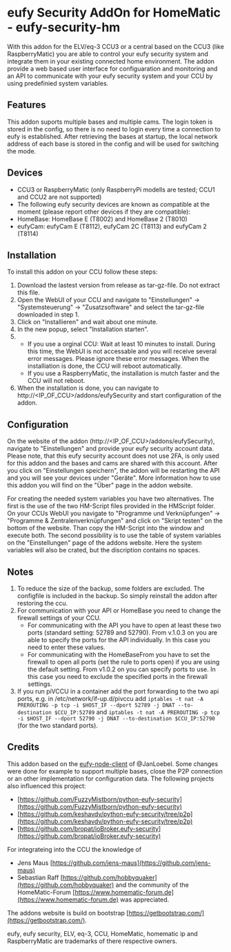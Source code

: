 # eufy Security AddOn for HomeMatic - eufy-security-hm
With this addon for the ELV/eq-3 CCU3 or a central based on the CCU3 (like RaspberryMatic) you are able to control your eufy security system and integrate them in your existing connected home environment. The addon provide a web based user interface for configuaration and monitoring and an API to communicate with your eufy security system and your CCU by using predefinied system variables.

## Features
This addon suports multiple bases and multiple cams. The login token is stored in the config, so there is no need to login every time a connection to eufy is established. After retrieving the bases at startup, the local network address of each base is stored in the config and will be used for switching the mode.

## Devices
* CCU3 or RaspberryMatic (only RaspberryPi modells are tested; CCU1 and CCU2 are not supported)
* The following eufy security devices are known as compatible at the moment (please report other devices if they are compatible):
 * HomeBase: HomeBase E (T8002) and HomeBase 2 (T8010)
 * eufyCam: eufyCam E (T8112), eufyCam 2C (T8113) and eufyCam 2 (T8114)

## Installation
To install this addon on your CCU follow these steps:
1. Download the lastest version from release as tar-gz-file. Do not extract this file.
2. Open the WebUI of your CCU and navigate to "Einstellungen" -> "Systemsteuerung" -> "Zusatzsoftware" and select the tar-gz-file downloaded in step 1.
3. Click on "Installieren" and wait about one minute.
4. In the new popup, select "Installation starten".
5. - If you use a orginal CCU: Wait at least 10 minutes to install. During this time, the WebUI is not accessable and you will receive several error messages. Please ignore these error messages. When the installiation is done, the CCU will reboot automatically.
   - If you use a RaspberryMatic, the installation is mutch faster and the CCU will not reboot.
6. When the installation is done, you can navigate to http://<IP_OF_CCU>/addons/eufySecurity and start configuration of the addon.

## Configuration
On the website of the addon (http://<IP_OF_CCU>/addons/eufySecurity), navigate to "Einstellungen" and provide your eufy security account data. Please note, that this eufy security account does not use 2FA, is only used for this addon and the bases and cams are shared with this account. After you click on "Einstellungen speichern", the addon will be restarting the API and you will see your devices under "Geräte". More information how to use this addon you will find on the "Über" page in the addon website.

For creating the needed system variables you have two alternatives.
The first is the use of the two HM-Script files provided in the HMScript folder. On your CCUs WebUI you navigate to "Programme und Verknüpfungen" -> "Programme & Zentralenverknüpfungen" and click on "Skript testen" on the bottom of the website. Than copy the HM-Script into the window and execute both.
The second possibility is to use the table of system variables on the "Einstellungen" page of the addons website. Here the system variables will also be crated, but the discription contains no spaces.

## Notes
1. To reduce the size of the backup, some folders are excluded. The configfile is included in the backup. So simply reinstall the addon after restoring the ccu.
2. For communication with your API or HomeBase you need to change the firewall settings of your CCU.
   - For communicating with the API you have to open at least these two ports (standard setting: 52789 and 52790). From v.1.0.3 on you are able to specify the ports for the API individually. In this case you need to enter these values.
   - For communicating with the HomeBaseFrom you have to set the firewall to open all ports (set the rule to ports open) if you are using the default setting. From v1.0.2 on you can specify ports to use. In this case you need to exclude the specified ports in the firewall settings.
4. If you run piVCCU in a container add the port forwarding to the two api ports, e.g. in /etc/network/if-up.d/pivccu add `iptables -t nat -A PREROUTING -p tcp -i $HOST_IF --dport 52789 -j DNAT --to-destination $CCU_IP:52789` and `iptables -t nat -A PREROUTING -p tcp -i $HOST_IF --dport 52790 -j DNAT --to-destination $CCU_IP:52790` (for the two standard ports).

## Credits
This addon based on the [eufy-node-client](https://github.com/JanLoebel/eufy-node-client) of @JanLoebel. Some changes were done for example to support multiple bases, close the P2P connection or an other implementation for configuration data. The following projects also influenced this project:
- [https://github.com/FuzzyMistborn/python-eufy-security](https://github.com/FuzzyMistborn/python-eufy-security)
- [https://github.com/keshavdv/python-eufy-security/tree/p2p](https://github.com/keshavdv/python-eufy-security/tree/p2p)
- [https://github.com/bropat/ioBroker.eufy-security](https://github.com/bropat/ioBroker.eufy-security)

For integrateing into the CCU the knowledge of
- Jens Maus [https://github.com/jens-maus](https://github.com/jens-maus)
- Sebastian Raff [https://github.com/hobbyquaker](https://github.com/hobbyquaker)
and the community of the HomeMatic-Forum [https://www.homematic-forum.de](https://www.homematic-forum.de) was appreciated.

The addons website is build on bootstrap [https://getbootstrap.com/](https://getbootstrap.com/).

eufy, eufy security, ELV, eq-3, CCU, HomeMatic, homematic ip and RaspberryMatic are trademarks of there respective owners.
